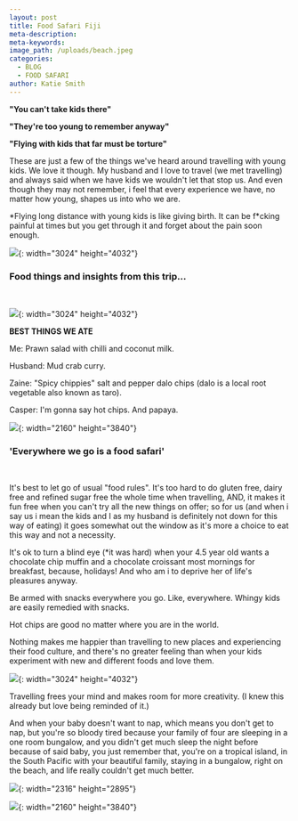 ```yaml
---
layout: post
title: Food Safari Fiji
meta-description:
meta-keywords:
image_path: /uploads/beach.jpeg
categories:
  - BLOG
  - FOOD SAFARI
author: Katie Smith
---
```


**"You can't take kids there"**

**"They're too young to remember anyway"**

**"Flying with kids that far must be torture"**

These are just a few of the things we've heard around travelling with young kids. We love it though. My husband and I love to travel (we met travelling) and always said when we have kids we wouldn't let that stop us. And even though they may not remember, i feel that every experience we have, no matter how young, shapes us into who we are.

\*Flying long distance with young kids is like giving birth. It can be f\*cking painful at times but you get through it and forget about the pain soon enough.

![](/uploads/airport-min.jpeg){: width="3024" height="4032"}

### **Food things and insights from this trip…**

&nbsp;

![](/uploads/tart-min.jpeg){: width="3024" height="4032"}

**BEST THINGS WE ATE**

Me: Prawn salad with chilli and coconut milk.

Husband: Mud crab curry.

Zaine: "Spicy chippies" salt and pepper dalo chips (dalo is a local root vegetable also known as taro).

Casper: I'm gonna say hot chips. And papaya.

![](/uploads/image-2-min.jpeg){: width="2160" height="3840"}

### 'Everywhere we go is a food safari'

&nbsp;

It's best to let go of usual "food rules". It's too hard to do gluten free, dairy free and refined sugar free the whole time when travelling, AND, it makes it fun free when you can't try all the new things on offer; so for us (and when i say us i mean the kids and I as my husband is definitely not down for this way of eating) it goes somewhat out the window as it's more a choice to eat this way and not a necessity.

It's ok to turn a blind eye (\*it was hard) when your 4.5 year old wants a chocolate chip muffin and a chocolate croissant most mornings for breakfast, because, holidays\! And who am i to deprive her of life's pleasures anyway.

Be armed with snacks everywhere you go. Like, everywhere. Whingy kids are easily remedied with snacks.

Hot chips are good no matter where you are in the world.

Nothing makes me happier than travelling to new places and experiencing their food culture, and there's no greater feeling than when your kids experiment with new and different foods and love them.

![](/uploads/dalo-min.jpeg){: width="3024" height="4032"}

Travelling frees your mind and makes room for more creativity. (I knew this already but love being reminded of it.)

And when your baby doesn't want to nap, which means you don't get to nap, but you're so bloody tired because your family of four are sleeping in a one room bungalow, and you didn't get much sleep the night before because of said baby, you just remember that, you're on a tropical island, in the South Pacific with your beautiful family, staying in a bungalow, right on the beach, and life really couldn't get much better.

![](/uploads/hammock-min.jpeg){: width="2316" height="2895"}

![](/uploads/bungalow-min.jpeg){: width="2160" height="3840"}

&nbsp;

&nbsp;

&nbsp;

&nbsp;

&nbsp;

&nbsp;

&nbsp;

&nbsp;

&nbsp;

&nbsp;

&nbsp;